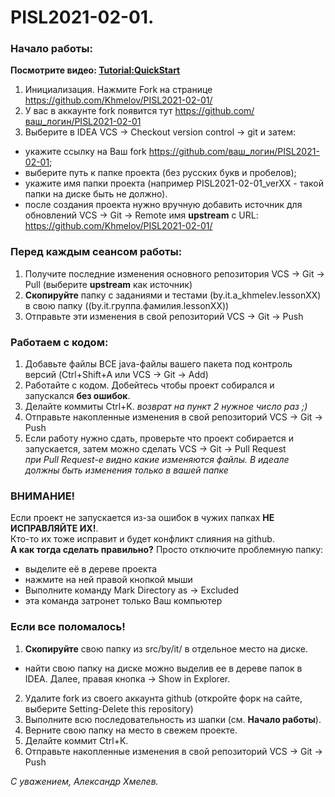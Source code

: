 # PISL2021-02-01.

### Начало работы:

<b>Посмотрите видео: <a href="https://youtu.be/mIs-X63CH78" target="_blank">Tutorial:QuickStart</a></b>

1. Инициализация. Нажмите Fork на странице https://github.com/Khmelov/PISL2021-02-01/
2. У вас в аккаунте fork появится тут  https://github.com/ваш_логин/PISL2021-02-01
3. Выберите в IDEA VCS -> Checkout version control -> git и затем:
 * укажите ссылку на Ваш fork https://github.com/ваш_логин/PISL2021-02-01;
 * выберите путь к папке проекта (без русских букв и пробелов);
 * укажите имя папки проекта (например PISL2021-02-01_verXX - такой папки на диске быть не должно).
 * после создания проекта нужно вручную добавить источник для обновлений VCS -> Git -> Remote имя **upstream** с URL: https://github.com/Khmelov/PISL2021-02-01/

### Перед **каждым** сеансом работы:

1. Получите последние изменения основного репозитория VCS -> Git -> Pull (выберите **upstream** как источник)
2. **Скопируйте** папку с заданиями и тестами (by.it.a_khmelev.lessonXX) в свою папку ((by.it.группа.фамилия.lessonXX))
3. Отправьте эти изменения в свой репозиторий VCS -> Git -> Push

### Работаем с кодом:

1. Добавьте файлы ВСЕ java-файлы вашего пакета под контроль версий (Ctrl+Shift+A или VCS -> Git -> Add)
2. Работайте с кодом. Добейтесь чтобы проект собирался и запускался **без ошибок**.
3. Делайте коммиты Ctrl+K. _возврат на пункт 2 нужное число раз ;)_
4. Отправьте накопленные изменения в свой репозиторий VCS -> Git -> Push
5. Если работу нужно сдать, проверьте что проект собирается и запускается, затем можно сделать VCS -> Git -> Pull Request
<br>_при Pull Request-е видно какие изменяются файлы. В идеале должны быть изменения только в вашей папке_

### ВНИМАНИЕ!

Если проект не запускается из-за ошибок в чужих папках **НЕ ИСПРАВЛЯЙТЕ ИХ!**.
<br>Кто-то их тоже исправит и будет конфликт слияния на github.
<br>**А как тогда сделать правильно?** Просто отключите проблемную папку:
* выделите её в дереве проекта
* нажмите на ней правой кнопкой мыши
* Выполните команду Mark Directory as -> Excluded
* эта команда затронет только Ваш компьютер

### Если все поломалось!

1. **Скопируйте** свою папку из src/by/it/ в отдельное место на диске.
 * найти свою папку на диске можно выделив ее в дереве папок в IDEA. Далее, правая кнопка -> Show in Explorer.
2. Удалите fork из своего аккаунта github (откройте форк на сайте, выберите Setting-Delete this repository)
3. Выполните всю последовательность из шапки (см. <b>Начало работы</b>).
4. Верните свою папку на место в свежем проекте.
5. Делайте коммит Ctrl+K.
6. Отправьте накопленные изменения в свой репозиторий VCS -> Git -> Push

_С уважением, Александр Хмелев._
